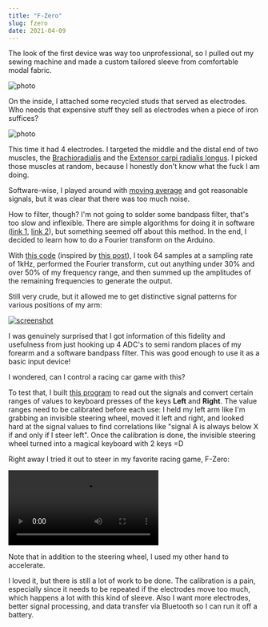 ```yaml
---
title: "F-Zero"
slug: fzero
date: 2021-04-09
---
```


The look of the first device was way too unprofessional, so I pulled out my
sewing machine and made a custom tailored sleeve from comfortable modal fabric.

![photo](data/myo/IMG_20210409_215749.mod.jpg)

On the inside, I attached some recycled studs that served as electrodes. Who
needs that expensive stuff they sell as electrodes when a piece of iron
suffices?

![photo](data/myo/IMG_20210410_185301.mod.jpg)

This time it had 4 electrodes.  I targeted the middle and the distal end of two
muscles, the [Brachioradialis](https://en.wikipedia.org/wiki/Brachioradialis)
and the [Extensor carpi radialis
longus](https://en.wikipedia.org/wiki/Extensor_carpi_radialis_longus_muscle).
I picked those muscles at random, because I honestly don't know what the fuck I
am doing.

Software-wise, I played around with [moving average](https://codeberg.org/hut/psylink/src/branch/master/experimental/2_steering_wheel/ReadAnalogVoltage2.ino)
and got reasonable signals, but it was clear that there was too much noise.

How to filter, though?  I'm not going to solder some bandpass filter, that's
too slow and inflexible.  There are simple algorithms for doing it in software
([link 1](https://en.wikipedia.org/w/index.php?title=High-pass_filter&oldid=1012587592#Algorithmic_implementation),
[link 2](https://www.norwegiancreations.com/2016/03/arduino-tutorial-simple-high-pass-band-pass-and-band-stop-filtering/)),
but something seemed off about this method.  In the end, I decided to learn how
to do a Fourier transform on the Arduino.

With [this code](https://codeberg.org/hut/psylink/src/branch/master/experimental/2_steering_wheel/TestFFT2.ino)
(inspired by [this post](https://www.norwegiancreations.com/2017/08/what-is-fft-and-how-can-you-implement-it-on-an-arduino/)),
I took 64 samples at a sampling rate of 1kHz, performed the Fourier transform,
cut out anything under 30% and over 50% of my frequency range, and then summed
up the amplitudes of the remaining frequencies to generate the output.

Still very crude, but it allowed me to get distinctive signal patterns for
various positions of my arm:

[![screenshot](data/myo/2021-04-10_02-18-04_1920x1080.png.thumb.jpg)](data/myo/2021-04-10_02-18-04_1920x1080.png)

I was genuinely surprised that I got information of this fidelity and
usefulness from just hooking up 4 ADC's to semi random places of my forearm and
a software bandpass filter.  This was good enough to use it as a basic input
device!

I wondered, can I control a racing car game with this?

To test that, I built [this program](https://codeberg.org/hut/psylink/src/branch/master/experimental/2_steering_wheel/readserial.py)
to read out the signals and convert certain ranges of values to keyboard
presses of the keys **Left** and **Right**.  The value ranges need to be
calibrated before each use:  I held my left arm like I'm grabbing an invisible
steering wheel, moved it left and right, and looked hard at the signal values
to find correlations like "signal A is always below X if and only if I steer
left".  Once the calibration is done, the invisible steering wheel turned into
a magical keyboard with 2 keys =D

Right away I tried it out to steer in my favorite racing game, F-Zero:

<video class="tab" style="max-width: 100%;" controls>
    Your browser does not support the &lt;video&gt; tag, download the video
    <a href="data/myo/video2.webm">here</a>.
    <source src="data/myo/video2.webm" />
</video>

Note that in addition to the steering wheel, I used my other hand to
accelerate.

I loved it, but there is still a lot of work to be done.  The calibration is a
pain, especially since it needs to be repeated if the electrodes move too much,
which happens a lot with this kind of sleeve.  Also I want more electrodes,
better signal processing, and data transfer via Bluetooth so I can run it off a
battery.
